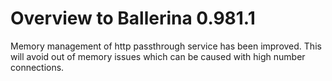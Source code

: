 # Overview to Ballerina 0.981.1

Memory management of http passthrough service has been improved. This will avoid out of memory issues which can be caused with high number connections.
